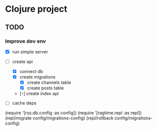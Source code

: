 # Clojure project

## TODO
### Improve dev env
- [X] run simple server
- [ ] create api
  - [X] connect db
  - [X] create migrations
    - [X] create channels table 
    - [X] create posts table 
  - [-] create index api
- [ ] cache deps


(require '[rss.db.config :as config])
(require '[ragtime.repl :as repl])
(repl/migrate config/migrations-config)
(repl/rollback config/migrations-config)
